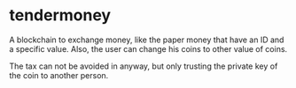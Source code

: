 # tendermoney

A blockchain to exchange money, like the paper money that have an ID and a specific value.
Also, the user can change his coins to other value of coins.

The tax can not be avoided in anyway, but only trusting the private key of the coin to another person.
